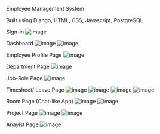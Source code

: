 Employee Management System

Built using Django, HTML, CSS, Javascript, PostgreSQL

Sign-in
![image](https://user-images.githubusercontent.com/92265482/169662557-b94d0a24-be26-458c-861c-b299a4013c10.png)


Dashboard
![image](https://user-images.githubusercontent.com/92265482/169662303-3cff72b7-7cb0-41ff-a8e6-c6c2b49939cb.png)
![image](https://user-images.githubusercontent.com/92265482/169661753-2ef55ca9-8968-424e-b9d3-648c8bc4f35b.png)

Employee Profile Page
![image](https://user-images.githubusercontent.com/92265482/169661793-aebe47fa-3cc4-46c8-8b5f-6afb51f81808.png)

Department Page
![image](https://user-images.githubusercontent.com/92265482/169661773-6a436c4f-914a-44ff-b13f-fec925d777a8.png)

Job-Role Page
![image](https://user-images.githubusercontent.com/92265482/169661822-a8381fec-f3d5-487b-9f7b-fe58d9d59658.png)

Timesheet/ Leave Page
![image](https://user-images.githubusercontent.com/92265482/169661838-b551347c-4fc6-4136-a220-beac5f51b912.png)
![image](https://user-images.githubusercontent.com/92265482/169661850-8bcf2e49-f3a0-4b54-90a6-f5afc02eff57.png)
![image](https://user-images.githubusercontent.com/92265482/169661879-eb92425b-b3b9-43d2-99d3-5d466d3484c8.png)
![image](https://user-images.githubusercontent.com/92265482/169661905-f90abba1-6a94-47ba-988b-9333b9250c4e.png)

Room Page (Chat-like App)
![image](https://user-images.githubusercontent.com/92265482/169661937-1b74efc5-a039-44ad-b0cc-d863bc5983b5.png)
![image](https://user-images.githubusercontent.com/92265482/169662193-7d7998b6-4e67-4fea-9309-c08078445214.png)

Project Page
![image](https://user-images.githubusercontent.com/92265482/169662212-c7f65267-08d2-4fa8-a32b-2cfc080dfa33.png)
![image](https://user-images.githubusercontent.com/92265482/169662232-6b2764f3-1bd7-4383-82a5-afa9f8ee1a0e.png)

Anaylst Page
![image](https://user-images.githubusercontent.com/92265482/169662276-35e296b0-e3a6-42c4-a861-bcaf125499f6.png)



